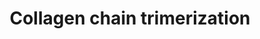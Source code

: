 ---
annotations:
- type: Pathway Ontology
  value: peptide and protein metabolic pathway
authors:
- ReactomeTeam
- Eweitz
description: The C-propeptides of collagen propeptide chains are essential for the
  association of three peptide chains into a trimeric but  non-helical procollagen.
  This initial binding event determines the composition of the trimer, brings the
  individual chains into the correct register and initiates formation of the triple
  helix at the C-terminus, which then proceeds towards the N-terminus in a zipper-like
  fashion (Engel & Prockop 1991). Most early refolding studies were performed with
  collagen type III, which contains a disulfide linkage at the C-terminus of its triple
  helix (BÃ¤chinger et al. 1978, Bruckner et al. 1978) that acts as a permanent linker
  even after removal of the non-collagenous domains. <br><br>Mutations within the
  C-propeptides further suggest that they are crucial for the correct interaction
  of the three polypeptide chains and for subsequent correct folding (refs. in Boudko
  et al. 2011).   View original pathway at [http://www.reactome.org/PathwayBrowser/#DIAGRAM=8948216
  Reactome].
last-edited: 2021-05-28
organisms:
- Homo sapiens
redirect_from:
- /index.php/Pathway:WP4094
- /instance/WP4094
schema-jsonld:
- '@context': https://schema.org/
  '@id': https://wikipathways.github.io/pathways/WP4094.html
  '@type': Dataset
  creator:
    '@type': Organization
    name: WikiPathways
  description: The C-propeptides of collagen propeptide chains are essential for the
    association of three peptide chains into a trimeric but  non-helical procollagen.
    This initial binding event determines the composition of the trimer, brings the
    individual chains into the correct register and initiates formation of the triple
    helix at the C-terminus, which then proceeds towards the N-terminus in a zipper-like
    fashion (Engel & Prockop 1991). Most early refolding studies were performed with
    collagen type III, which contains a disulfide linkage at the C-terminus of its
    triple helix (BÃ¤chinger et al. 1978, Bruckner et al. 1978) that acts as a permanent
    linker even after removal of the non-collagenous domains. <br><br>Mutations within
    the C-propeptides further suggest that they are crucial for the correct interaction
    of the three polypeptide chains and for subsequent correct folding (refs. in Boudko
    et al. 2011).   View original pathway at [http://www.reactome.org/PathwayBrowser/#DIAGRAM=8948216
    Reactome].
  keywords:
  - 'COL8A2 '
  - '3x4Hyp-GalHyl-COL4A5 '
  - '3x4Hyp-3Hyp-COL4A3(29-1670) '
  - '3x4Hyp-3Hyp-COL4A5 '
  - type XVI trimer
  - '5Hyl-COL3A1(24-1466) '
  - '3x4Hyp-3Hyp-GalHyl-COL14A1 '
  - '3x4Hyp-3Hyp-5Hyl-COL13A1 '
  - type XXVIII trimer
  - '3x4Hyp-3Hyp-GalHyl-COL17A1(1-1497) '
  - '3x4Hyp-3Hyp-GalHyl-COL1A2(25-1366) '
  - '3x4Hyp-GalHyl-COL5A3 '
  - '3x4Hyp-3Hyp-5Hyl-COL27A1(42-1860) '
  - 'GalHyl-COL9A3 '
  - '3x4Hyp-3Hyp-GlcGalHyl-COL4A2(26-1712) '
  - Collagen
  - '3x4Hyp-5Hyl-COL6A1 '
  - '3x4Hyp-COL28A1 '
  - '3x4Hyp-3Hyp-COL1A1(23-1464) '
  - 'GalHyl-COL4A2(26-1712) '
  - '5Hyl-COL20A1 '
  - '3x4Hyp-3Hyp-5Hyl-COL28A1 '
  - '3x4Hyp-3Hyp-GlcGalHyl-COL11A1(36-1806) '
  - '3x4Hyp-3Hyp-COL1A2(25-1366) '
  - 'GalHyl-COL20A1 '
  - 'GlcGalHyl-COL5A2(27-1499) '
  - '3x4Hyp-5Hyl-COL22A1 '
  - type VII trimer
  - 'COL22A1 '
  - '3x4Hyp-3Hyp-5Hyl-COL18A1(24-1754) '
  - '3x4Hyp-5Hyl-COL3A1(24-1466) '
  - '3x4Hyp-5Hyl-COL21A1 '
  - '3x4Hyp-3Hyp-5Hyl-COL11A2 '
  - '3x4Hyp-GlcGalHyl-COL4A5 '
  - type I trimer
  - '3x4Hyp-GalHyl-COL12A1 '
  - Alpha-1(VI) chains
  - 'GalHyl-COL13A1 '
  - 'GlcGalHyl-COL7A1 '
  - '3x4Hyp-3Hyp-5Hyl-COL4A3(29-1670) '
  - '3x4Hyp-3Hyp-5Hyl-COL5A1(38-1838) '
  - '3x4Hyp-3Hyp-GalHyl-COL21A1 '
  - '5Hyl-COL18A1(24-1754) '
  - '3x4Hyp-3Hyp-5Hyl-COL19A1 '
  - '3x4Hyp-3Hyp-GlcGalHyl-COL2A1(26-1487) '
  - '3x4Hyp-GlcGalHyl-COL24A1 '
  - '3x4Hyp-COL22A1 '
  - 'GalHyl-COL4A3(29-1670) '
  - '3x4Hyp-3Hyp-GalHyl-COL4A4 '
  - Alpha-1(XXVIII)
  - 'GalHyl-COL4A4 '
  - Alpha-2(V)
  - '3x4Hyp-3Hyp-GalHyl-COL8A1(28-744) '
  - 'GlcGalHyl-COL4A2(26-1712) '
  - '3x4Hyp-3Hyp-5Hyl-COL5A2(27-1499) '
  - '3x4Hyp-3Hyp-GlcGalHyl-COL4A3(29-1670) '
  - '3x4Hyp-GalHyl-COL4A3(29-1670) '
  - '3x4Hyp-3Hyp-COL15A1(28-1388) '
  - '3x4Hyp-GlcGalHyl-COL22A1 '
  - '3x4Hyp-3Hyp-GlcGalHyl-COL27A1(42-1860) '
  - 'Alpha-6(VI) propeptides '
  - 'GalHyl-COL11A1(36-1806) '
  - '3x4Hyp-3Hyp-GalHyl-COL4A6 '
  - '5Hyl-COL17A1(1-1497) '
  - Alpha-1(I)
  - Alpha-1(XIX) chains
  - 'GalHyl-COL1A1(23-1464) '
  - '3x4Hyp-3Hyp-GalHyl-COL12A1 '
  - '3x4Hyp-GlcGalHyl-COL2A1(26-1487) '
  - 'GlcGalHyl-COL2A1(26-1487) '
  - 'GalHyl-COL7A1 '
  - '3x4Hyp-3Hyp-5Hyl-COL12A1 '
  - 'GalHyl-COL23A1 '
  - 'GlcGalHyl-COL1A2(25-1366) '
  - 'COL6A2 '
  - 'COL3A1(24-1466) '
  - '3x4Hyp-3Hyp-COL14A1 '
  - Alpha-1(X) chains
  - '3x4Hyp-GlcGalHyl-COL19A1 '
  - Alpha-1(XIII) chains
  - '3x4Hyp-3Hyp-5Hyl-COL9A3 '
  - type XX trimer
  - '3x4Hyp-3Hyp-GalHyl-COL4A3(29-1670) '
  - '5Hyl-COL5A3 '
  - '3x4Hyp-3Hyp-5Hyl-COL7A1 '
  - '3x4Hyp-COL14A1 '
  - '3x4Hyp-GalHyl-COL2A1(26-1487) '
  - 'GlcGalHyl-COL21A1 '
  - 'GalHyl-COL16A1 '
  - Alpha-3-6(VI)
  - '3x4Hyp-GlcGalHyl-COL7A1 '
  - '3x4Hyp-GalHyl-COL8A2 '
  - 'GalHyl-COL6A1 '
  - '3x4Hyp-3Hyp-COL26A1 '
  - '3x4Hyp-3Hyp-5Hyl-COL2A1(26-1487) '
  - '3x4Hyp-3Hyp-COL27A1(42-1860) '
  - '3x4Hyp-3Hyp-5Hyl-COL14A1 '
  - 'GlcGalHyl-COL10A1 '
  - '3x4Hyp-5Hyl-COL2A1(26-1487) '
  - '3x4Hyp-GlcGalHyl-COL4A2(26-1712) '
  - type X trimer
  - '3x4Hyp-COL26A1 '
  - 'COL4A3(29-1670) '
  - '3x4Hyp-GalHyl-COL7A1 '
  - type XXVI trimer
  - '3x4Hyp-3Hyp-COL11A2 '
  - '3x4Hyp-GlcGalHyl-COL9A3 '
  - 'GlcGalHyl-COL9A1 '
  - '3x4Hyp-5Hyl-COL4A5 '
  - '5Hyl-COL27A1(42-1860) '
  - '3x4Hyp-5Hyl-COL25A1(1-654) '
  - '3x4Hyp-5Hyl-COL4A3(29-1670) '
  - '3x4Hyp-3Hyp-5Hyl-COL24A1 '
  - '3x4Hyp-3Hyp-GlcGalHyl-COL11A2 '
  - '3x4Hyp-3Hyp-GalHyl-COL5A3 '
  - '3x4Hyp-5Hyl-COL9A1 '
  - '3x4Hyp-3Hyp-GlcGalHyl-COL17A1(1-1497) '
  - '3x4Hyp-3Hyp-GlcGalHyl-COL25A1(1-654) '
  - 'GalHyl-COL9A2 '
  - '3x4Hyp-3Hyp-COL3A1(24-1466) '
  - '3x4Hyp-GalHyl-COL6A1 '
  - '3x4Hyp-3Hyp-GlcGalHyl-COL8A2 '
  - 'GlcGalHyl-COL6A2 '
  - '3x4Hyp-GalHyl-COL4A2(26-1712) '
  - '3x4Hyp-COL15A1(28-1388) '
  - '3x4Hyp-3Hyp-GalHyl-COL15A1(28-1388) '
  - '3x4Hyp-GalHyl-COL4A4 '
  - 'GalHyl-COL22A1 '
  - 'GalHyl-COL2A1(26-1487) '
  - '3x4Hyp-COL4A6 '
  - 'GalHyl-COL19A1 '
  - '5Hyl-COL8A1(28-744) '
  - '5Hyl-COL5A1(38-1838) '
  - '3x4Hyp-3Hyp-GalHyl-COL19A1 '
  - Alpha-1(XX) chains
  - '3x4Hyp-3Hyp-5Hyl-COL9A1 '
  - 'COL9A2 '
  - Alpha-1(XXVI) chains
  - '3x4Hyp-GlcGalHyl-COL4A6 '
  - '5Hyl-COL15A1(28-1388) '
  - 'COL8A1(28-744) '
  - '3x4Hyp-GalHyl-COL6A2 '
  - 'GalHyl-COL14A1 '
  - '3x4Hyp-5Hyl-COL6A2 '
  - '3x4Hyp-GalHyl-COL23A1 '
  - '3x4Hyp-3Hyp-GlcGalHyl-COL9A1 '
  - 'GlcGalHyl-COL13A1 '
  - 'GlcGalHyl-COL8A1(28-744) '
  - 'GlcGalHyl-COL11A2 '
  - '3x4Hyp-GalHyl-COL5A1(38-1838) '
  - '3x4Hyp-COL4A4 '
  - '3x4Hyp-GlcGalHyl-COL1A1(23-1464) '
  - 'COL9A3 '
  - '3x4Hyp-3Hyp-GlcGalHyl-COL1A2(25-1366) '
  - '3x4Hyp-3Hyp-GalHyl-COL2A1(26-1487) '
  - '5Hyl-COL14A1 '
  - '5Hyl-COL4A5 '
  - '5Hyl-COL13A1 '
  - type XXV trimer
  - type VI trimer
  - '3x4Hyp-COL16A1 '
  - 'GlcGalHyl-COL11A1(36-1806) '
  - '3x4Hyp-3Hyp-5Hyl-COL15A1(28-1388) '
  - chains
  - '3x4Hyp-GlcGalHyl-COL20A1 '
  - type V trimers
  - 'COL4A5 '
  - 'GalHyl-COL25A1(1-654) '
  - '3x4Hyp-GlcGalHyl-COL27A1(42-1860) '
  - '3x4Hyp-GlcGalHyl-COL13A1 '
  - '3x4Hyp-5Hyl-COL7A1 '
  - '5Hyl-COL1A1(23-1464) '
  - '3x4Hyp-3Hyp-GlcGalHyl-COL18A1(24-1754) '
  - 'GalHyl-COL9A1 '
  - '3x4Hyp-GalHyl-COL17A1(1-1497) '
  - '5Hyl-COL1A2(25-1366) '
  - '3x4Hyp-3Hyp-5Hyl-COL4A2(26-1712) '
  - 'GalHyl-COL12A1 '
  - '3x4Hyp-3Hyp-GlcGalHyl-COL12A1 '
  - '3x4Hyp-GlcGalHyl-COL11A1(36-1806) '
  - '3x4Hyp-GlcGalHyl-COL23A1 '
  - '3x4Hyp-3Hyp-GalHyl-COL4A5 '
  - 'GalHyl-COL28A1 '
  - '3Hyp-4Hyp-COL9A3 '
  - '3x4Hyp-3Hyp-5Hyl-COL16A1 '
  - type XVII trimer
  - '3x4Hyp-COL8A2 '
  - '3x4Hyp-GlcGalHyl-COL10A1 '
  - type XI trimer
  - '3x4Hyp-GalHyl-COL10A1 '
  - 'GlcGalHyl-COL8A2 '
  - '3x4Hyp-GlcGalHyl-COL3A1(24-1466) '
  - '5Hyl-COL25A1(1-654) '
  - '3x4Hyp-5Hyl-COL13A1 '
  - 'GalHyl-COL10A1 '
  - '3x4Hyp-3Hyp-GlcGalHyl-COL19A1 '
  - '3x4Hyp-5Hyl-COL5A1(38-1838) '
  - '5Hyl-COL6A2 '
  - 'COL10A1 '
  - '3x4Hyp-3Hyp-COL22A1 '
  - '3x4Hyp-GalHyl-COL22A1 '
  - '3x4Hyp-3Hyp-GlcGalHyl-COL4A5 '
  - '5Hyl-COL24A1 '
  - 'COL7A1 '
  - '5Hyl-COL19A1 '
  - Alpha-5(IV) chains
  - '3x4Hyp-3Hyp-GlcGalHyl-COL3A1(24-1466) '
  - 'COL18A1(24-1754) '
  - 'COL21A1 '
  - 'GlcGalHyl-COL26A1 '
  - 'GalHyl-COL5A2(27-1499) '
  - '3x4Hyp-3Hyp-5Hyl-COL8A2 '
  - '3x4Hyp-COL4A3(29-1670) '
  - '3x4Hyp-3Hyp-GalHyl-COL13A1 '
  - '3x4Hyp-3Hyp-GlcGalHyl-COL8A1(28-744) '
  - 'COL5A2(27-1499) '
  - 'GalHyl-COL26A1 '
  - '3x4Hyp-3Hyp-5Hyl-COL21A1 '
  - '3x4Hyp-GlcGalHyl-COL25A1(1-654) '
  - '3x4Hyp-3Hyp-GlcGalHyl-COL20A1 '
  - '3x4Hyp-3Hyp-5Hyl-COL23A1 '
  - 'GlcGalHyl-COL5A3 '
  - '3x4Hyp-3Hyp-5Hyl-COL6A1 '
  - 'GlcGalHyl-COL17A1(1-1497) '
  - '3x4Hyp-3Hyp-GalHyl-COL25A1(1-654) '
  - Alpha-2(I)
  - '3x4Hyp-3Hyp-COL5A3 '
  - '3x4Hyp-3Hyp-GlcGalHyl-COL7A1 '
  - '5Hyl-COL23A1 '
  - type VIII trimer
  - '3x4Hyp-GlcGalHyl-COL8A2 '
  - '3x4Hyp-5Hyl-COL15A1(28-1388) '
  - '3x4Hyp-3Hyp-GalHyl-COL8A2 '
  - '3x4Hyp-3Hyp-5Hyl-COL26A1 '
  - '3x4Hyp-GlcGalHyl-COL8A1(28-744) '
  - '3x4Hyp-COL5A3 '
  - '3x4Hyp-5Hyl-COL26A1 '
  - '3x4Hyp-3Hyp-COL5A2(27-1499) '
  - '3x4Hyp-3Hyp-COL12A1 '
  - 'GlcGalHyl-COL15A1(28-1388) '
  - 'GalHyl-COL15A1(28-1388) '
  - '3x4Hyp-3Hyp-COL6A1 '
  - '5Hyl-COL4A3(29-1670) '
  - '3x4Hyp-3Hyp-GlcGalHyl-COL28A1 '
  - '3x4Hyp-5Hyl-COL20A1 '
  - C-linked procollagen
  - '3x4Hyp-GalHyl-COL3A1(24-1466) '
  - '5Hyl-COL6A1 '
  - Alpha-3(IX) chains
  - '3x4Hyp-3Hyp-COL9A2 '
  - '3x4Hyp-3Hyp-COL4A2(26-1712) '
  - Alpha-1(XXV) chains
  - '5Hyl-COL4A6 '
  - '3x4Hyp-3Hyp-5Hyl-COL20A1 '
  - '3x4Hyp-3Hyp-GalHyl-COL18A1(24-1754) '
  - '3x4Hyp-GalHyl-COL11A2 '
  - type XIX trimer
  - '3x4Hyp-3Hyp-5Hyl-COL4A5 '
  - 'GalHyl-COL8A2 '
  - Alpha-1(V)
  - '5Hyl-COL21A1 '
  - '3x4Hyp-3Hyp-5Hyl-COL1A2(25-1366) '
  - 'COL2A1(26-1487) '
  - '3x4Hyp-3Hyp-5Hyl-COL25A1(1-654) '
  - '3x4Hyp-GlcGalHyl-COL26A1 '
  - '3x4Hyp-3Hyp-COL28A1 '
  - '3x4Hyp-3Hyp-GalHyl-COL4A1(24-1669) '
  - '3x4Hyp-3Hyp-GlcGalHyl-COL9A3 '
  - '3x4Hyp-GlcGalHyl-COL1A2(25-1366) '
  - '3x4Hyp-3Hyp-5Hyl-COL22A1 '
  - '3x4Hyp-GlcGalHyl-COL4A3(29-1670) '
  - 'COL12A1 '
  - type XXI trimer
  - type XXVII trimer
  - 'GalHyl-COL17A1(1-1497) '
  - '3x4Hyp-GalHyl-COL1A1(23-1464) '
  - 'COL11A1(36-1806) '
  - '3x4Hyp-5Hyl-COL19A1 '
  - '3x4Hyp-3Hyp-GalHyl-COL3A1(24-1466) '
  - '3x4Hyp-3Hyp-COL25A1(1-654) '
  - type XXIV trimer
  - 'Alpha-5(VI) propeptides '
  - '3x4Hyp-3Hyp-GlcGalHyl-COL16A1 '
  - 'GlcGalHyl-COL20A1 '
  - '3x4Hyp-GalHyl-COL25A1(1-654) '
  - Alpha-1(XXII) chains
  - 'GlcGalHyl-COL5A1(38-1838) '
  - '3x4Hyp-3Hyp-GalHyl-COL28A1 '
  - '3x4Hyp-3Hyp-5Hyl-COL4A6 '
  - Alpha-2(VIII) chains
  - Alpha-2(IX) chains
  - '3,4-Hyp 5-Hyl collagen alpha-3(V) propeptide '
  - 'GlcGalHyl-COL12A1 '
  - '3x4Hyp-3Hyp-5Hyl-COL1A1(23-1464) '
  - '5Hyl-COL4A2(26-1712) '
  - '3x4Hyp-3Hyp-GlcGalHyl-COL4A1(24-1669) '
  - '3x4Hyp-5Hyl-COL11A1(36-1806) '
  - '3x4Hyp-GlcGalHyl-COL18A1(24-1754) '
  - 'GlcGalHyl-COL23A1 '
  - '5Hyl-COL26A1 '
  - 'COL4A4 '
  - Alpha-3(V)
  - '5Hyl-COL9A1 '
  - '3x4Hyp-COL18A1(24-1754) '
  - '3x4Hyp-3Hyp-5Hyl-COL4A4 '
  - Alpha-3(IV) chains
  - '3x4Hyp-5Hyl-COL18A1(24-1754) '
  - '3x4Hyp-GalHyl-COL18A1(24-1754) '
  - alpha-1(XVIII)
  - '3x4Hyp-5Hyl-COL27A1(42-1860) '
  - '3x4Hyp-GalHyl-COL1A2(25-1366) '
  - '3x4Hyp-GlcGalHyl-COL11A2 '
  - '3x4Hyp-COL13A1 '
  - 'COL19A1 '
  - type XXII trimer
  - 'GalHyl-COL8A1(28-744) '
  - '3x4Hyp-COL17A1(1-1497) '
  - '3x4Hyp-3Hyp-COL9A1 '
  - '3x4Hyp-3Hyp-COL2A1(26-1487) '
  - '3x4Hyp-GalHyl-COL9A1 '
  - '3x4Hyp-COL9A1 '
  - 'COL23A1 '
  - '3x4Hyp-3Hyp-GlcGalHyl-COL15A1(28-1388) '
  - '3x4Hyp-3Hyp-GalHyl-COL6A2(257-1019) '
  - '3x4Hyp-GalHyl-COL24A1 '
  - 'GalHyl-COL24A1 '
  - '3x4Hyp-COL20A1 '
  - 'GlcGalHyl-COL1A1(23-1464) '
  - '3x4Hyp-COL6A1 '
  - '3x4Hyp-3Hyp-GalHyl-COL16A1 '
  - '3x4Hyp-GalHyl-COL13A1 '
  - '3x4Hyp-GlcGalHyl-COL6A2 '
  - 'COL17A1(1-1497) '
  - type IX trimer
  - 'GalHyl-COL4A6 '
  - '3x4Hyp-COL11A2 '
  - '3x4Hyp-5Hyl-COL9A3 '
  - '3x4Hyp-5Hyl-COL17A1(1-1497) '
  - '3x4Hyp-3Hyp-GlcGalHyl-COL1A1(23-1464) '
  - 'Alpha-3(VI) propeptides '
  - '3x4Hyp-3Hyp-GlcGalHyl-COL21A1 '
  - '3x4Hyp-3Hyp-GlcGalHyl-COL22A1 '
  - '5Hyl-COL11A2 '
  - 'COL24A1 '
  - '3x4Hyp-GalHyl-COL4A1(24-1669) '
  - '3x4Hyp-GalHyl-COL21A1 '
  - '3x4Hyp-COL27A1(42-1860) '
  - 'GalHyl-COL6A2 '
  - '3x4Hyp-3Hyp-5Hyl-COL4A1(24-1669) '
  - '3x4Hyp-GlcGalHyl-COL9A2 '
  - 'COL15A1(28-1388) '
  - '5Hyl-COL2A1(26-1487) '
  - Alpha-2(IV) chains
  - '3x4Hyp-GlcGalHyl-COL4A4 '
  - '3x4Hyp-GlcGalHyl-COL28A1 '
  - '3x4Hyp-GlcGalHyl-COL12A1 '
  - '3x4Hyp-3Hyp-GalHyl-COL20A1 '
  - '3x4Hyp-GlcGalHyl-COL6A1 '
  - 'GlcGalHyl-COL4A6 '
  - '3x4Hyp-5Hyl-COL23A1 '
  - type XIV trimer
  - '3x4Hyp-COL8A1(28-744) '
  - 'GalHyl-COL27A1(42-1860) '
  - 'COL4A6 '
  - Alpha-1(VII) chains
  - '3x4Hyp-3Hyp-GalHyl-COL9A3 '
  - 'COL26A1 '
  - '3x4Hyp-COL12A1 '
  - 'COL1A1(23-1464) '
  - Alpha-1(XXIII)
  - '3x4Hyp-5Hyl-COL8A1(28-744) '
  - '3x4Hyp-COL21A1 '
  - 'GlcGalHyl-COL28A1 '
  - 'COL13A1 '
  - '3x4Hyp-COL4A2(26-1712) '
  - '3x4Hyp-3Hyp-COL4A4 '
  - '3x4Hyp-COL5A1(38-1838) '
  - '3x4Hyp-3Hyp-COL8A2 '
  - Alpha-4(IV) chains
  - '3x4Hyp-3Hyp-COL13A1 '
  - Alpha-1(II)
  - '3x4Hyp-COL25A1(1-654) '
  - '3x4Hyp-3Hyp-COL16A1 '
  - '3x4Hyp-5Hyl-COL1A1(23-1464) '
  - '3x4Hyp-5Hyl-COL14A1 '
  - '3x4Hyp-GlcGalHyl-COL9A1 '
  - '3x4Hyp-3Hyp-GlcGalHyl-COL13A1 '
  - Alpha-1(IX) chains
  - '3x4Hyp-3Hyp-5Hyl-COL10A1 '
  - Alpha-1(XXVII)
  - '3x4Hyp-3Hyp-GalHyl-COL24A1 '
  - '3x4Hyp-5Hyl-COL5A3 '
  - '3x4Hyp-3Hyp-COL11A1(36-1806) '
  - '3x4Hyp-3Hyp-COL5A1(38-1838) '
  - '3x4Hyp-3Hyp-GlcGalHyl-COL10A1 '
  - '3x4Hyp-5Hyl-COL4A1(24-1669) '
  - '3x4Hyp-3Hyp-5Hyl-COL6A2 '
  - '3x4Hyp-GlcGalHyl-COL4A1(24-1669) '
  - 'GlcGalHyl-COL16A1 '
  - '3x4Hyp-GalHyl-COL26A1 '
  - '3x4Hyp-COL2A1(26-1487) '
  - '3x4Hyp-5Hyl-COL4A2(26-1712) '
  - '3x4Hyp-GalHyl-COL20A1 '
  - '3x4Hyp-5Hyl-COL8A2 '
  - 'COL28A1 '
  - 'COL27A1(42-1860) '
  - 'COL11A2 '
  - '3x4Hyp-COL19A1 '
  - '3x4Hyp-3Hyp-GlcGalHyl-COL4A6 '
  - '3x4Hyp-3Hyp-GalHyl-COL5A1(38-1838) '
  - '3x4Hyp-3Hyp-GalHyl-COL11A2 '
  - 'COL20A1 '
  - '3x4Hyp-3Hyp-GalHyl-COL9A2 '
  - '3x4Hyp-3Hyp-GlcGalHyl-COL26A1 '
  - '3x4Hyp-3Hyp-GalHyl-COL9A1 '
  - '3x4Hyp-3Hyp-GlcGalHyl-COL6A2 '
  - '3x4Hyp-3Hyp-COL8A1(28-744) '
  - '3x4Hyp-GlcGalHyl-COL5A1(38-1838) '
  - '3x4Hyp-COL11A1(36-1806) '
  - 'GlcGalHyl-COL4A5 '
  - '3x4Hyp-GalHyl-COL19A1 '
  - 'GalHyl-COL1A2(25-1366) '
  - 'COL1A2(25-1366) '
  - '3x4Hyp-GalHyl-COL5A2(27-1499) '
  - '3x4Hyp-3Hyp-COL4A1(24-1669) '
  - '3x4Hyp-3Hyp-GalHyl-COL4A2(26-1712) '
  - '3x4Hyp-3Hyp-GalHyl-COL27A1(42-1860) '
  - '3x4Hyp-3Hyp-GalHyl-COL7A1 '
  - '5Hyl-COL28A1 '
  - Alpha-1(XVI) chains
  - '3x4Hyp-3Hyp-5Hyl-COL9A2 '
  - '3x4Hyp-COL5A2(27-1499) '
  - 'GlcGalHyl-COL25A1(1-654) '
  - '3x4Hyp-COL7A1 '
  - 'GlcGalHyl-COL6A1 '
  - 'GlcGalHyl-COL24A1 '
  - Alpha-1(XV) chains
  - '3x4Hyp-5Hyl-COL9A2 '
  - 'COL9A1 '
  - '3x4Hyp-GalHyl-COL16A1 '
  - '3x4Hyp-3Hyp-GlcGalHyl-COL23A1 '
  - '3x4Hyp-3Hyp-COL21A1 '
  - '3x4Hyp-GalHyl-COL28A1 '
  - '3x4Hyp-3Hyp-GalHyl-COL6A1 '
  - '3x4Hyp-GalHyl-COL11A1(36-1806) '
  - '3x4Hyp-3Hyp-GlcGalHyl-COL5A1(38-1838) '
  - '3x4Hyp-GlcGalHyl-COL14A1 '
  - Alpha-2(XI)
  - '3x4Hyp-3Hyp-COL10A1 '
  - '5Hyl-COL10A1 '
  - 'GlcGalHyl-COL9A2 '
  - 'GalHyl-COL11A2 '
  - '5Hyl-COL4A4 '
  - '3x4Hyp-GalHyl-COL4A6 '
  - '5Hyl-COL12A1 '
  - Alpha-6(IV) chains
  - 'COL5A1(38-1838) '
  - '3x4Hyp-3Hyp-GlcGalHyl-COL24A1 '
  - '3x4Hyp-GalHyl-COL14A1 '
  - type III trimer
  - '3x4Hyp-3Hyp-GlcGalHyl-COL4A4 '
  - '5Hyl-COL22A1 '
  - '3x4Hyp-GlcGalHyl-COL21A1 '
  - '3x4Hyp-5Hyl-COL4A6 '
  - Alpha-1(XVII) chains
  - 'GlcGalHyl-COL4A1(24-1669) '
  - '3x4Hyp-GlcGalHyl-COL15A1(28-1388) '
  - 'GalHyl-COL5A1(38-1838) '
  - '3x4Hyp-GlcGalHyl-COL17A1(1-1497) '
  - '3x4Hyp-GalHyl-COL9A3 '
  - Alpha-2(VI) chains
  - '3x4Hyp-3Hyp-COL7A1 '
  - 'GlcGalHyl-COL27A1(42-1860) '
  - '3x4Hyp-3Hyp-GalHyl-COL5A2(27-1499) '
  - 'COL4A2(26-1712) '
  - '3x4Hyp-3Hyp-5Hyl-COL3A1(24-1466) '
  - '3x4Hyp-3Hyp-GlcGalHyl-COL14A1 '
  - '3x4Hyp-GalHyl-COL15A1(28-1388) '
  - '3x4Hyp-COL4A5 '
  - '3x4Hyp-3Hyp-COL19A1 '
  - 'GlcGalHyl-COL3A1(24-1466) '
  - Alpha-1(VIII) chains
  - Alpha-1(IV) chains
  - 'GlcGalHyl-COL14A1 '
  - '5Hyl-COL16A1 '
  - Alpha-1(XXI) chains
  - '3x4Hyp-3Hyp-5Hyl-COL17A1(1-1497) '
  - 'GalHyl-COL3A1(24-1466) '
  - '3x4Hyp-3Hyp-GalHyl-COL1A1(23-1464) '
  - 'COL14A1 '
  - '3x4Hyp-GalHyl-COL27A1(42-1860) '
  - type XXIII trimer
  - '3x4Hyp-3Hyp-GalHyl-COL11A1(36-1806) '
  - '3x4Hyp-GlcGalHyl-COL16A1 '
  - '3x4Hyp-5Hyl-COL24A1 '
  - '3x4Hyp-5Hyl-COL1A2(25-1366) '
  - 'COL6A1 '
  - '3x4Hyp-3Hyp-5Hyl-COL8A1(28-744) '
  - '3x4Hyp-COL1A1(23-1464) '
  - '3x4Hyp-COL6A2 '
  - 'COL16A1 '
  - '3x4Hyp-GalHyl-COL9A2 '
  - '3x4Hyp-COL1A2(25-1366) '
  - '3x4Hyp-3Hyp-5Hyl-COL11A1(36-1806) '
  - 'COL4A1(24-1669) '
  - type XIII trimer
  - '3x4Hyp-3Hyp-COL6A2 '
  - '3x4Hyp-3Hyp-COL4A6 '
  - '3x4Hyp-5Hyl-COL28A1 '
  - '3x4Hyp-5Hyl-COL10A1 '
  - '3x4Hyp-3Hyp-COL17A1(1-1497) '
  - 'GlcGalHyl-COL19A1 '
  - 'GalHyl-COL4A5 '
  - 'GalHyl-COL18A1(24-1754) '
  - 'GlcGalHyl-COL4A4 '
  - Alpha-1(XXIV)
  - '5Hyl-COL5A2(27-1499) '
  - '5Hyl-COL4A1(24-1669) '
  - Alpha-1(III)
  - '3x4Hyp-COL9A3 '
  - 'GlcGalHyl-COL9A3 '
  - 'GalHyl-COL4A1(24-1669) '
  - type II trimer
  - '3x4Hyp-GlcGalHyl-COL5A3 '
  - 'GalHyl-COL5A3 '
  - '3x4Hyp-COL23A1 '
  - '3x4Hyp-3Hyp-GalHyl-COL26A1 '
  - '5Hyl-COL7A1 '
  - '3x4Hyp-COL4A1(24-1669) '
  - '3x4Hyp-5Hyl-COL12A1 '
  - '3x4Hyp-3Hyp-GalHyl-COL10A1 '
  - '3x4Hyp-GlcGalHyl-COL5A2(27-1499) '
  - 'GlcGalHyl-COL4A3(29-1670) '
  - '3x4Hyp-3Hyp-GalHyl-COL23A1 '
  - '3x4Hyp-COL10A1 '
  - '3x4Hyp-3Hyp-COL20A1 '
  - type XVIII trimer
  - '3x4Hyp-COL9A2 '
  - '3x4Hyp-5Hyl-COL4A4 '
  - '3x4Hyp-3Hyp-GlcGalHyl-COL9A2 '
  - '3x4Hyp-3Hyp-COL23A1 '
  - '3x4Hyp-3Hyp-GlcGalHyl-COL6A1 '
  - '3x4Hyp-3Hyp-GlcGalHyl-COL5A2(27-1499) '
  - '5Hyl-COL8A2 '
  - '3x4Hyp-3Hyp-GlcGalHyl-COL5A3 '
  - 'COL5A3 '
  - type IV trimers
  - '5Hyl-COL11A1(36-1806) '
  - Alpha-1(XII) chains
  - 'GlcGalHyl-COL18A1(24-1754) '
  - type XII trimer
  - '3x4Hyp-GalHyl-COL8A1(28-744) '
  - '3x4Hyp-COL24A1 '
  - '3x4Hyp-5Hyl-COL16A1 '
  - '3x4Hyp-5Hyl-COL11A2 '
  - '3x4Hyp-COL3A1(24-1466) '
  - Alpha-1(XI)
  - type XV trimer
  - propeptides
  - '3x4Hyp-5Hyl-COL5A2(27-1499) '
  - '5Hyl-COL9A2 '
  - '3x4Hyp-3Hyp-COL24A1 '
  - 'GlcGalHyl-COL22A1 '
  - Alpha-1(XIV) chains
  license: CC0
  name: Collagen chain trimerization
seo: CreativeWork
title: Collagen chain trimerization
wpid: WP4094
---